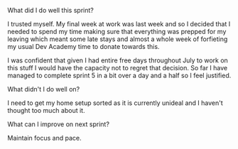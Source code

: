 What did I do well this sprint?

I trusted myself. My final week at work was last week and so I decided that I needed to spend my time making sure that everything was prepped for my leaving which meant some late stays and almost a whole week of forfieting my usual Dev Academy time to donate towards this. 

I was confident that given I had entire free days throughout July to work on this stuff I would have the capacity not to regret that decision. So far I have managed to complete sprint 5 in a bit over a day and a half so I feel justified.

What didn't I do well on?

I need to get my home setup sorted as it is currently unideal and I haven't thought too much about it.

What can I improve on next sprint?

Maintain focus and pace.